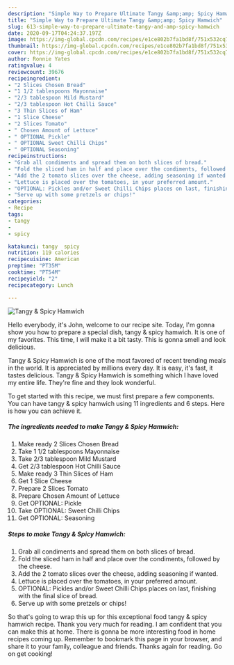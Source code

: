 ```yaml
---
description: "Simple Way to Prepare Ultimate Tangy &amp;amp; Spicy Hamwich"
title: "Simple Way to Prepare Ultimate Tangy &amp;amp; Spicy Hamwich"
slug: 613-simple-way-to-prepare-ultimate-tangy-and-amp-spicy-hamwich
date: 2020-09-17T04:24:37.197Z
image: https://img-global.cpcdn.com/recipes/e1ce802b7fa1bd8f/751x532cq70/tangy-spicy-hamwich-recipe-main-photo.jpg
thumbnail: https://img-global.cpcdn.com/recipes/e1ce802b7fa1bd8f/751x532cq70/tangy-spicy-hamwich-recipe-main-photo.jpg
cover: https://img-global.cpcdn.com/recipes/e1ce802b7fa1bd8f/751x532cq70/tangy-spicy-hamwich-recipe-main-photo.jpg
author: Ronnie Yates
ratingvalue: 4
reviewcount: 39676
recipeingredient:
- "2 Slices Chosen Bread"
- "1 1/2 tablespoons Mayonnaise"
- "2/3 tablespoon Mild Mustard"
- "2/3 tablespoon Hot Chilli Sauce"
- "3 Thin Slices of Ham"
- "1 Slice Cheese"
- "2 Slices Tomato"
- " Chosen Amount of Lettuce"
- " OPTIONAL Pickle"
- " OPTIONAL Sweet Chilli Chips"
- " OPTIONAL Seasoning"
recipeinstructions:
- "Grab all condiments and spread them on both slices of bread."
- "Fold the sliced ham in half and place over the condiments, followed by the cheese."
- "Add the 2 tomato slices over the cheese, adding seasoning if wanted."
- "Lettuce is placed over the tomatoes, in your preferred amount."
- "OPTIONAL: Pickles and/or Sweet Chilli Chips places on last, finishing with the final slice of bread."
- "Serve up with some pretzels or chips!"
categories:
- Recipe
tags:
- tangy
- 
- spicy

katakunci: tangy  spicy 
nutrition: 119 calories
recipecuisine: American
preptime: "PT35M"
cooktime: "PT54M"
recipeyield: "2"
recipecategory: Lunch

---
```



![Tangy &amp; Spicy Hamwich](https://img-global.cpcdn.com/recipes/e1ce802b7fa1bd8f/751x532cq70/tangy-spicy-hamwich-recipe-main-photo.jpg)

Hello everybody, it's John, welcome to our recipe site. Today, I'm gonna show you how to prepare a special dish, tangy &amp; spicy hamwich. It is one of my favorites. This time, I will make it a bit tasty. This is gonna smell and look delicious.



Tangy &amp; Spicy Hamwich is one of the most favored of recent trending meals in the world. It is appreciated by millions every day. It is easy, it's fast, it tastes delicious. Tangy &amp; Spicy Hamwich is something which I have loved my entire life. They're fine and they look wonderful.


To get started with this recipe, we must first prepare a few components. You can have tangy &amp; spicy hamwich using 11 ingredients and 6 steps. Here is how you can achieve it.

<!--inarticleads1-->

##### The ingredients needed to make Tangy &amp; Spicy Hamwich:

1. Make ready 2 Slices Chosen Bread
1. Take 1 1/2 tablespoons Mayonnaise
1. Take 2/3 tablespoon Mild Mustard
1. Get 2/3 tablespoon Hot Chilli Sauce
1. Make ready 3 Thin Slices of Ham
1. Get 1 Slice Cheese
1. Prepare 2 Slices Tomato
1. Prepare  Chosen Amount of Lettuce
1. Get  OPTIONAL: Pickle
1. Take  OPTIONAL: Sweet Chilli Chips
1. Get  OPTIONAL: Seasoning




<!--inarticleads2-->

##### Steps to make Tangy &amp; Spicy Hamwich:

1. Grab all condiments and spread them on both slices of bread.
1. Fold the sliced ham in half and place over the condiments, followed by the cheese.
1. Add the 2 tomato slices over the cheese, adding seasoning if wanted.
1. Lettuce is placed over the tomatoes, in your preferred amount.
1. OPTIONAL: Pickles and/or Sweet Chilli Chips places on last, finishing with the final slice of bread.
1. Serve up with some pretzels or chips!




So that's going to wrap this up for this exceptional food tangy &amp; spicy hamwich recipe. Thank you very much for reading. I am confident that you can make this at home. There is gonna be more interesting food in home recipes coming up. Remember to bookmark this page in your browser, and share it to your family, colleague and friends. Thanks again for reading. Go on get cooking!
